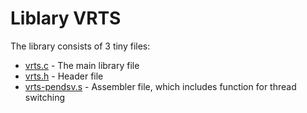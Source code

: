 # Liblary VRTS

The library consists of 3 tiny files:

- [vrts.c](/vrts.c) - The main library file
- [vrts.h](/vrts.c) - Header file
- [vrts-pendsv.s](/vrts-pendsv.s) - Assembler file, which includes function for thread switching